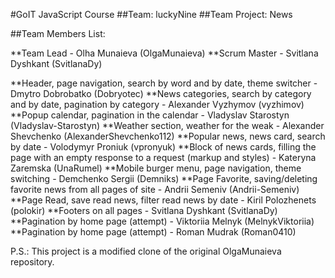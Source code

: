 #GoIT JavaScript Course ##Team: luckyNine ##Team Project: News

##Team Members List:

**Team Lead - Olha Munaieva (OlgaMunaieva) **Scrum Master - Svitlana Dyshkant
(SvitlanaDy)

**Header, page navigation, search by word and by date, theme switcher - Dmytro
Dobrobatko (Dobryotec) **News categories, search by category and by date,
pagination by category - Alexander Vyzhymov (vyzhimov) **Popup calendar,
pagination in the calendar - Vladyslav Starostyn (Vladyslav-Starostyn) **Weather
section, weather for the weak - Alexander Shevchenko (AlexanderShevchenko112)
**Popular news, news card, search by date - Volodymyr Proniuk (vpronyuk) **Block
of news cards, filling the page with an empty response to a request (markup and
styles) - Kateryna Zaremska (UnaRumel) **Mobile burger menu, page navigation,
theme switching - Demchenko Sergii (Demniks) **Page Favorite, saving/deleting
favorite news from all pages of site - Andrii Semeniv (Andrii-Semeniv) **Page
Read, save read news, filter read news by date - Kiril Polozhenets (polokir)
**Footers on all pages - Svitlana Dyshkant (SvitlanaDy) **Pagination by home
page (attempt) - Viktoriia Melnyk (MelnykViktoriia) **Pagination by home page
(attempt) - Roman Mudrak (Roman0410)

P.S.: This project is a modified clone of the original OlgaMunaieva repository.
